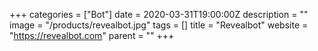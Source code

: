 +++
categories = ["Bot"]
date = 2020-03-31T19:00:00Z
description = ""
image = "/products/revealbot.jpg"
tags = []
title = "Revealbot"
website = "https://revealbot.com"
parent = ""
+++
